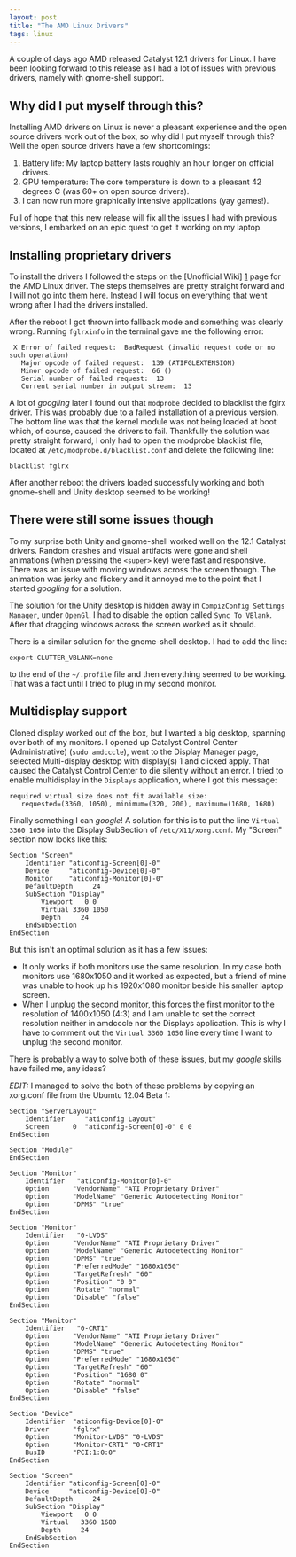 ```yaml
---
layout: post
title: "The AMD Linux Drivers"
tags: linux
---
```



A couple of days ago AMD released Catalyst 12.1 drivers for Linux. I have been looking forward to this release as I had a lot of issues with previous drivers, namely with gnome-shell support.

Why did I put myself through this?
----------------------------------

Installing AMD drivers on Linux is never a pleasant experience and the open source drivers work out of the box, so why did I put myself through this? Well the open source drivers have a few shortcomings:

1. Battery life: My laptop battery lasts roughly an hour longer on official drivers.
2. GPU temperature: The core temperature is down to a pleasant 42 degrees C (was 60+ on open source drivers).
3. I can now run more graphically intensive applications (yay games!). 

Full of hope that this new release will fix all the issues I had with previous versions, I embarked on an epic quest to get it working on my laptop.

Installing proprietary drivers
------------------------------

To install the drivers I followed the steps on the [Unofficial Wiki] [1] page for the AMD Linux driver. The steps themselves are pretty straight forward and I will not go into them here. Instead I will focus on everything that went wrong after I had the drivers installed.

After the reboot I got thrown into fallback mode and something was clearly wrong. Running `fglrxinfo` in the terminal gave me the following error:
     
     X Error of failed request:  BadRequest (invalid request code or no such operation)
       Major opcode of failed request:  139 (ATIFGLEXTENSION)
       Minor opcode of failed request:  66 ()
       Serial number of failed request:  13
       Current serial number in output stream:  13
     

A lot of *googling* later I found out that `modprobe` decided to blacklist the fglrx driver. This was probably due to a failed installation of a previous version. The bottom line was that the kernel module was not being loaded at boot which, of course, caused the drivers to fail. Thankfully the solution was pretty straight forward, I only had to open the modprobe blacklist file, located at `/etc/modprobe.d/blacklist.conf` and delete the following line:

    blacklist fglrx

After another reboot the drivers loaded successfuly working and both gnome-shell and Unity desktop seemed to be working!

There were still some issues though
-----------------------------------

To my surprise both Unity and gnome-shell worked well on the 12.1 Catalyst drivers. Random crashes and visual artifacts were gone and shell animations (when pressing the `<super>` key) were fast and responsive. There was an issue with moving windows across the screen though. The animation was jerky and flickery and it annoyed me to the point that I started *googling* for a solution.

The solution for the Unity desktop is hidden away in `CompizConfig Settings Manager`, under `OpenGl`. I had to disable the option called `Sync To VBlank`. After that dragging windows across the screen worked as it should.

There is a similar solution for the gnome-shell desktop. I had to add the line:

    export CLUTTER_VBLANK=none

to the end of the `~/.profile` file and then everything seemed to be working. That was a fact until I tried to plug in my second monitor.

Multidisplay support
--------------------

Cloned display worked out of the box, but I wanted a big desktop, spanning over both of my monitors. I opened up Catalyst Control Center (Administrative) (`sudo amdcccle`), went to the Display Manager page, selected Multi-display desktop with display(s) 1 and clicked apply. That caused the Catalyst Control Center to die silently without an error. I tried to enable multidisplay in the `Displays` application, where I got this message:

    required virtual size does not fit available size: 
       requested=(3360, 1050), minimum=(320, 200), maximum=(1680, 1680)

Finally something I can *google*! A solution for this is to put the line `Virtual 3360 1050` into the Display SubSection of `/etc/X11/xorg.conf`. My "Screen" section now looks like this:

	Section "Screen"
	    Identifier "aticonfig-Screen[0]-0"
	    Device     "aticonfig-Device[0]-0"
	    Monitor    "aticonfig-Monitor[0]-0"
	    DefaultDepth     24
	    SubSection "Display"
		    Viewport   0 0
		    Virtual 3360 1050
		    Depth     24
	    EndSubSection
	EndSection

But this isn't an optimal solution as it has a few issues:

* It only works if both monitors use the same resolution. In my case both monitors use 1680x1050 and it worked as expected, but a friend of mine was unable to hook up his 1920x1080 monitor beside his smaller laptop screen.
* When I unplug the second monitor, this forces the first monitor to the resolution of 1400x1050 (4:3) and I am unable to set the correct resolution neither in amdcccle nor the Displays application. This is why I have to comment out the `Virtual 3360 1050` line every time I want to unplug the second monitor.

There is probably a way to solve both of these issues, but my *google* skills have failed me, any ideas?

*EDIT:* I managed to solve the both of these problems by copying an xorg.conf file from the Ubumtu 12.04 Beta 1:

	Section "ServerLayout"
		Identifier     "aticonfig Layout"
		Screen      0  "aticonfig-Screen[0]-0" 0 0
	EndSection

	Section "Module"
	EndSection

	Section "Monitor"
		Identifier   "aticonfig-Monitor[0]-0"
		Option	    "VendorName" "ATI Proprietary Driver"
		Option	    "ModelName" "Generic Autodetecting Monitor"
		Option	    "DPMS" "true"
	EndSection

	Section "Monitor"
		Identifier   "0-LVDS"
		Option	    "VendorName" "ATI Proprietary Driver"
		Option	    "ModelName" "Generic Autodetecting Monitor"
		Option	    "DPMS" "true"
		Option	    "PreferredMode" "1680x1050"
		Option	    "TargetRefresh" "60"
		Option	    "Position" "0 0"
		Option	    "Rotate" "normal"
		Option	    "Disable" "false"
	EndSection

	Section "Monitor"
		Identifier   "0-CRT1"
		Option	    "VendorName" "ATI Proprietary Driver"
		Option	    "ModelName" "Generic Autodetecting Monitor"
		Option	    "DPMS" "true"
		Option	    "PreferredMode" "1680x1050"
		Option	    "TargetRefresh" "60"
		Option	    "Position" "1680 0"
		Option	    "Rotate" "normal"
		Option	    "Disable" "false"
	EndSection

	Section "Device"
		Identifier  "aticonfig-Device[0]-0"
		Driver      "fglrx"
		Option	    "Monitor-LVDS" "0-LVDS"
		Option	    "Monitor-CRT1" "0-CRT1"
		BusID       "PCI:1:0:0"
	EndSection

	Section "Screen"
		Identifier "aticonfig-Screen[0]-0"
		Device     "aticonfig-Device[0]-0"
		DefaultDepth     24
		SubSection "Display"
			Viewport   0 0
			Virtual   3360 1680
			Depth     24
		EndSubSection
	EndSection

[1]: http://wiki.cchtml.com/index.php/Ubuntu_Oneiric_Installation_Guide#Installing_Proprietary_Drivers_a.k.a._Catalyst.2Ffglrx


